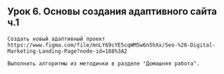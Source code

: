 ## Урок 6. Основы создания адаптивного сайта ч.1
```
Создать новый адаптивный проект
https://www.figma.com/file/mnLY69cYE5cqWM5w6n5hXx/Seo-%26-Digital-Marketing-Landing-Page?node-id=188%3A2

Выполнить алгоритмы из методички в разделе "Домашняя работа".
```